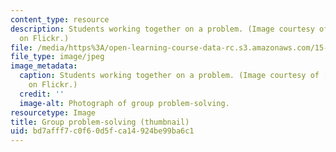 ```yaml
---
content_type: resource
description: Students working together on a problem. (Image courtesy of premasagar
  on Flickr.)
file: /media/https%3A/open-learning-course-data-rc.s3.amazonaws.com/15-978-leadership-tools-and-teams-a-product-development-lab-spring-2007/bd7afff7c0f60d5fca14924be99ba6c1_15-978s07-th.jpg
file_type: image/jpeg
image_metadata:
  caption: Students working together on a problem. (Image courtesy of [premasagar](http://www.flickr.com/photos/dharmasphere/)
    on Flickr.)
  credit: ''
  image-alt: Photograph of group problem-solving.
resourcetype: Image
title: Group problem-solving (thumbnail)
uid: bd7afff7-c0f6-0d5f-ca14-924be99ba6c1
---
```

